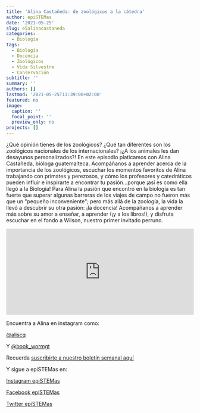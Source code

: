 ```yaml
---
title: 'Alina Castañeda: de zoológicos a la cátedra'
author: epiSTEMas
date: '2021-05-25'
slug: e5alinacastaneda
categories:
  - Biología
tags:
  - Biología
  - Docencia
  - Zoológicos
  - Vida Silvestre
  - Conservación
subtitle: ''
summary: ''
authors: []
lastmod: '2021-05-25T13:39:00+02:00'
featured: no
image:
  caption: ''
  focal_point: ''
  preview_only: no
projects: []
---
```


¿Qué opinión tienes de los zoológicos? ¿Qué tan diferentes son los zoológicos nacionales de los internacionales? ¡¿A los animales les dan desayunos personalizados?! En este episodio platicamos con Alina Castañeda, bióloga guatemalteca. Acompáñanos a aprender acerca de la importancia de los zoológicos, escuchar los momentos favoritos de Alina trabajando con primates y perezosos, y cómo los profesores y catedráticos pueden influir e inspirarte a encontrar tu pasión...porque ¡así es como ella llegó a la Biología! Para Alina la pasión que encontró en la biología es tan fuerte que superar algunas barreras de los viajes de campo no fueron más que un "pequeño inconveniente"; pero más allá de la zoología, la vida la llevó a descubrir su otra pasión: ¡la docencia! Acompáñanos a aprender más sobre su amor a enseñar, a aprender (¡y a los libros!), y disfruta escuchar en el fondo a Wilson, nuestro primer invitado perruno.


<iframe src="https://open.spotify.com/embed/episode/4250JcOqmk9Khq8GJccveA" width="100%" height="232" frameborder="0" allowtransparency="true" allow="encrypted-media"></iframe>


Encuentra a Alina en instagram como:

[@aliscq](https://www.instagram.com/aliscq/)

Y [@book_wormgt](https://www.instagram.com/book_wormgt/)

Recuerda [suscribirte a nuestro boletín semanal aquí](http://eepurl.com/hyEnr1)


Y sigue a epiSTEMas en:

[Instagram epiSTEMas](https://www.instagram.com/epistemas/)  

[Facebook epiSTEMas](https://www.facebook.com/epiSTEMasPod) 

[Twitter epiSTEMas](https://twitter.com/epiSTEMas_Pod)